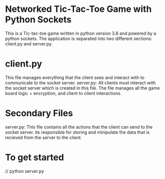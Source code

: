 # Networked Tic-Tac-Toe Game with Python Sockets

This is a Tic-tac-toe game written in python version 3.8 and powered by a python sockets. The application is separated into two different sections: client.py and server.py.

# client.py
This file manages everything that the client sees and interact with to communicate to the socket server. server.py: All clients must interact with the socket server which is created in this file. The file manages all the game board logic + encryption, and client to client interactions.

# Secondary Files
server.py: This file contains all the actions that the client can send to the socket server. its responsible for storing and minipulate the data that is recieved from the server to the client.

# To get started

// python server.py
